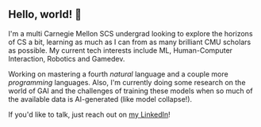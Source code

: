 ## Hello, world! 👋

I'm a multi Carnegie Mellon SCS undergrad looking to explore the horizons of CS a bit, learning as much as I can from as many brilliant CMU scholars as possible. My current tech interests include ML, Human-Computer Interaction, Robotics and Gamedev. 

Working on mastering a fourth _natural_ language and a couple more _programming_ languages. Also, I'm currently doing some research on the world of GAI and the challenges of training these models when so much of the available data is AI-generated (like model collapse!).

If you'd like to talk, just reach out on [my LinkedIn](https://www.linkedin.com/in/pietro-coppola-di-canzano-7552a4216/)!
<!--
**PietroCoppola/PietroCoppola** is a ✨ _special_ ✨ repository because its `README.md` (this file) appears on your GitHub profile.

Here are some ideas to get you started:

- 🔭 I’m currently working on ...
- 🌱 I’m currently learning ...
- 👯 I’m looking to collaborate on ...
- 🤔 I’m looking for help with ...
- 💬 Ask me about ...
- 📫 How to reach me: ...
- 😄 Pronouns: ...
- ⚡ Fun fact: ...
-->
